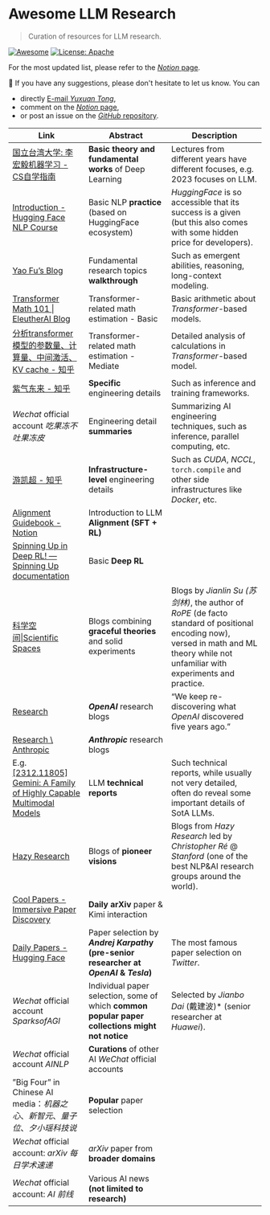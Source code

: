 # Awesome LLM Research

> Curation of resources for LLM research.

[![Awesome](https://awesome.re/badge.svg)](https://github.com/tongyx361/Awesome-LLM-Research)
[![License: Apache](https://img.shields.io/badge/License-Apache-green.svg)](https://opensource.org/licenses/Apache)

For the most updated list, please refer to the [*Notion* page](https://tongyx361.notion.site/Awesome-LLM-Research-f1b35e05436f4e69b4293ae81b425430).

📢 If you have any suggestions, please don't hesitate to let us know. You can

- directly [E-mail *Yuxuan Tong*](tongyuxuan361@gmail.com),
- comment on the [*Notion* page](https://tongyx361.notion.site/Awesome-LLM-Research-f1b35e05436f4e69b4293ae81b425430),
- or post an issue on the [*GitHub* repository](https://github.com/tongyx361/Awesome-LLM-Research).

| Link                                                                                                                           | Abstract                                                                                        | Description                                                                                                                                                                        |
| ------------------------------------------------------------------------------------------------------------------------------ | ----------------------------------------------------------------------------------------------- | ---------------------------------------------------------------------------------------------------------------------------------------------------------------------------------- |
| [国立台湾大学: 李宏毅机器学习 - CS自学指南](https://csdiy.wiki/%E6%B7%B1%E5%BA%A6%E5%AD%A6%E4%B9%A0/LHY/)                                       | **Basic theory and fundamental works** of Deep Learning                                         | Lectures from different years have different focuses, e.g. 2023 focuses on LLM.                                                                                                    |
| [Introduction - Hugging Face NLP Course](https://huggingface.co/learn/nlp-course/chapter1/1)                                   | Basic NLP **practice** (based on HuggingFace ecosystem)                                         | *HuggingFace* is so accessible that its success is a given (but this also comes with some hidden price for developers).                                                            |
| [Yao Fu’s Blog](https://yaofu.notion.site/Yao-Fu-s-Blog-b536c3d6912149a395931f1e871370db)                                      | Fundamental research topics **walkthrough**                                                     | Such as emergent abilities, reasoning, long-context modeling.                                                                                                                      |
| [Transformer Math 101 \| EleutherAI Blog](https://blog.eleuther.ai/transformer-math/)                                          | Transformer-related math estimation - Basic                                                     | Basic arithmetic about *Transformer*-based models.                                                                                                                                 |
| [分析transformer模型的参数量、计算量、中间激活、KV cache - 知乎](https://zhuanlan.zhihu.com/p/624740065)                                           | Transformer-related math estimation - Mediate                                                   | Detailed analysis of calculations in *Transformer*-based model.                                                                                                                    |
| [紫气东来 - 知乎](https://www.zhihu.com/people/zi-qi-dong-lai-1/posts)                                                               | **Specific** engineering details                                                                | Such as inference and training frameworks.                                                                                                                                         |
| *Wechat* official account *吃果冻不吐果冻皮*                                                                                           | Engineering detail **summaries**                                                                | Summarizing AI engineering techniques, such as inference, parallel computing, etc.                                                                                                 |
| [游凯超 - 知乎](https://www.zhihu.com/people/youkaichao)                                                                            | **Infrastructure-level** engineering details                                                    | Such as *CUDA*, *NCCL*, `torch.compile` and other side infrastructures like *Docker*, etc.                                                                                         |
| [Alignment Guidebook - Notion](https://efficient-unicorn-451.notion.site/Alignment-Guidebook-e5c64df77c0a4b528b7951e87337fa78) | Introduction to LLM **Alignment (SFT + RL)**                                                    |                                                                                                                                                                                    |
| [Spinning Up in Deep RL! — Spinning Up documentation](https://spinningup.openai.com/en/latest/)                                | Basic **Deep RL**                                                                               |                                                                                                                                                                                    |
| [科学空间\|Scientific Spaces](https://kexue.fm/)                                                                                   | Blogs combining **graceful theories** and solid experiments                                     | Blogs by *Jianlin Su (苏剑林)*, the author of *RoPE* (de facto standard of positional encoding now), versed in math and ML theory while not unfamiliar with experiments and practice. |
| [Research](https://openai.com/research/overview)                                                                               | ***OpenAI*** research blogs                                                                     | “We keep re-discovering what *OpenAI* discovered five years ago.”                                                                                                                  |
| [Research \\ Anthropic](https://www.anthropic.com/research)                                                                    | ***Anthropic*** research blogs                                                                  |                                                                                                                                                                                    |
| E.g. [\[2312.11805\] Gemini: A Family of Highly Capable Multimodal Models](https://arxiv.org/abs/2312.11805)                   | LLM **technical reports**                                                                       | Such technical reports, while usually not very detailed, often do reveal some important details of SotA LLMs.                                                                      |
| [Hazy Research](https://hazyresearch.stanford.edu/blog)                                                                        | Blogs of **pioneer visions**                                                                    | Blogs from *Hazy Research* led by *Christopher Ré* @ *Stanford* (one of the best NLP&AI research groups around the world).                                                         |
| [Cool Papers - Immersive Paper Discovery](https://papers.cool/)                                                                | **Daily arXiv** paper & Kimi interaction                                                        |                                                                                                                                                                                    |
| [Daily Papers - Hugging Face](https://huggingface.co/papers)                                                                   | Paper selection by ***Andrej Karpath*y (pre-senior researcher at *OpenAI* & *Tesla*)**          | The most famous paper selection on *Twitter*.                                                                                                                                      |
| *Wechat* official account *SparksofAGI*                                                                                        | Individual paper selection, some of which **common popular paper collections might not notice** | Selected by *Jianbo Dai* (戴建波)* (senior researcher at *Huawei*).                                                                                                                   |
| *Wechat* official account *AINLP*                                                                                              | **Curations** of other AI *WeChat* official accounts                                            |                                                                                                                                                                                    |
| ”Big Four” in Chinese AI media：*机器之心*、*新智元*、*量子位*、*夕小瑶科技说*                                                                     | **Popular** paper selection                                                                     |                                                                                                                                                                                    |
| *Wechat* official account: *arXiv 每日学术速递*                                                                                      | *arXiv* paper from **broader domains**                                                          |                                                                                                                                                                                    |
| *Wechat* official account: *AI 前线*                                                                                             | Various AI news **(not limited to research)**                                                   |                                                                                                                                                                                    |

